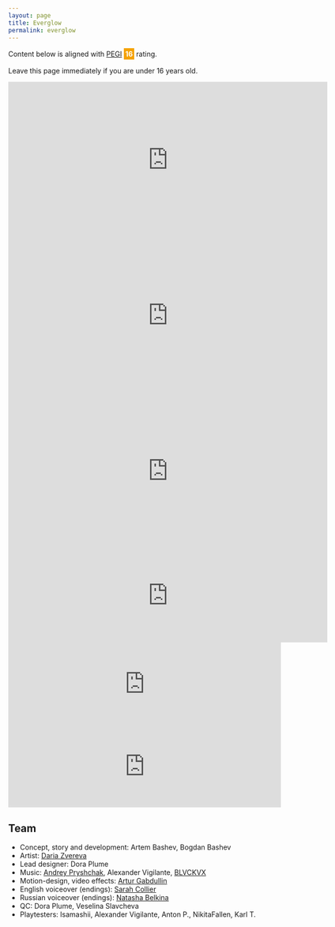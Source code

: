 ```yaml
---
layout: page
title: Everglow
permalink: everglow
---
```

Content below is aligned with [PEGI](https://pegi.info/) <span style="display: inline-block;background-color:#F5A200;color: #FEFEFE;padding: 3px;"><strong>16 </strong></span> rating.

Leave this page immediately if you are under 16 years old.

<iframe class="frame" width="646" height="315" src="https://www.youtube.com/embed/gWVen_-URGI" title="Everglow Trailer" frameborder="0" allow="accelerometer; autoplay; clipboard-write; encrypted-media; gyroscope; picture-in-picture" allowfullscreen></iframe>
<iframe class="frame" width="646" height="315" src="https://www.youtube.com/embed/2jkrECvRGrQ" title="Everglow OST" frameborder="0" allow="accelerometer; autoplay; clipboard-write; encrypted-media; gyroscope; picture-in-picture" allowfullscreen></iframe>
<iframe class="frame" width="646" height="315" src="https://www.youtube.com/embed/XclZ81yFtCE" title="Everglow Lost Days OST" frameborder="0" allow="accelerometer; autoplay; clipboard-write; encrypted-media; gyroscope; picture-in-picture" allowfullscreen></iframe>
<iframe class="fill" src="https://store.steampowered.com/widget/1763150/" frameborder="0" width="646" height="190"></iframe>
<iframe class="fill" height="167" frameborder="0" src="https://itch.io/embed/1637622" width="552"><a href="https://aristarhys.itch.io/everglow">Everglow by Aristarhys</a></iframe>
<iframe class="fill" height="167" frameborder="0" src="https://itch.io/embed/2506599" width="552"><a href="https://aristarhys.itch.io/everglow-web">Everglow Web by Aristarhys</a></iframe>
<script>
(function() {
  var ratio = 16 / 9;
  var frames = document.getElementsByClassName('frame');
  for (var i = 0; i < frames.length; i++) {
    var frame = frames[i];
    var frameParent = frame.parentElement;
    var frameWidth = frameParent.clientWidth;
    var frameHeight = frameParent.clientHeight;
    frameHeight = Math.floor(frameWidth / ratio);
    frame.setAttribute('width', frameWidth);
    frame.setAttribute('height', frameHeight);
  }
  var fills = document.getElementsByClassName('fill');
  for (i = 0; i < fills.length; i++) {
    var fill = fills[i];
    var fillParent = fill.parentElement;
    fill.setAttribute('width', fillParent.clientWidth);
  }
})();
</script>

<h2 id="team">Team</h2>

* Concept, story and development: Artem Bashev, Bogdan Bashev
* Artist: [Daria Zvereva](https://www.behance.net/deltadasha6787)
* Lead designer: Dora Plume
* Music: [Andrey Pryshchak](https://soundcloud.com/andrey-pryschak), Alexander Vigilante, [BLVCKVX](https://soundcloud.com/blvckvx)
* Motion-design, video effects: [Artur Gabdullin](https://www.youtube.com/channel/UCv-kMiohTT68NKRDefNGQFA)
* English voiceover (endings): [Sarah Collier](https://www.fiverr.com/sarahcollier714/provide-a-warm-and-engaging-english-accented-voiceover)
* Russian voiceover (endings): [Natasha Belkina](https://vk.com/natasha.belkina)
* QC: Dora Plume, Veselina Slavcheva
* Playtesters: Isamashii, Alexander Vigilante, Anton P., NikitaFallen, Karl T.
